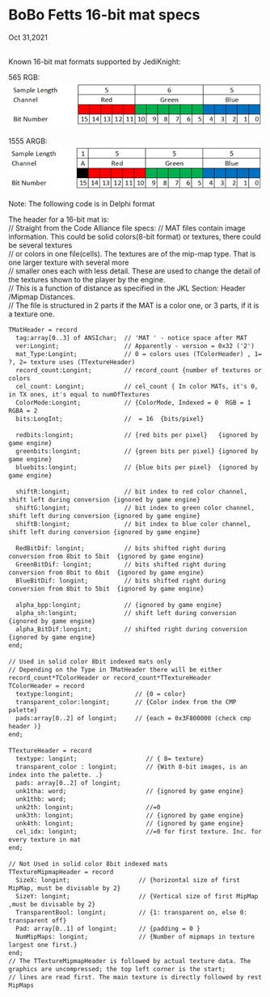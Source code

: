 <h1>BoBo Fetts 16-bit mat specs</h1>
Oct 31,2021<br><br>  


Known 16-bit mat formats supported by JediKnight:    

565 RGB:  
![565](/img/565Format.png "565 Format")

1555 ARGB:  
![1555](/img/1555Format.png "1555 Format")

Note: The following code is in Delphi format

The header for a 16-bit mat is:  
    // Straight from the Code Alliance file specs:
    // MAT files contain image information. This could be solid colors(8-bit format) or textures, there could be several textures  
    // or colors in one file(cells). The textures are of the mip-map type. That is one larger texture with several more  
    // smaller ones each with less detail. These are used to change the detail of the textures shown to the player by the engine.  
    // This is a function of distance as specified in the JKL Section: Header /Mipmap Distances.  
    // The file is structured in 2 parts if the MAT is a color one, or 3 parts, if it is a texture one.  

    TMatHeader = record
      tag:array[0..3] of ANSIchar;  // 'MAT ' - notice space after MAT
      ver:Longint;                  // Apparently - version = 0x32 ('2')
      mat_Type:Longint;             // 0 = colors uses (TColorHeader) , 1= ?, 2= texture uses (TTextureHeader)
      record_count:Longint;         // record_count {number of textures or colors
      cel_count: Longint;           // cel_count { In color MATs, it's 0, in TX ones, it's equal to numOfTextures
      ColorMode:Longint;            // {ColorMode, Indexed = 0  RGB = 1 RGBA = 2
      bits:LongInt;                 //  = 16  {bits/pixel}

      redbits:longint;              // {red bits per pixel}   {ignored by game engine}  
      greenbits:longint;            // {green bits per pixel} {ignored by game engine}  
      bluebits:longint;             // {blue bits per pixel}  {ignored by game engine}  

      shiftR:longint;               // bit index to red color channel, shift left during conversion {ignored by game engine}  
      shiftG:longint;               // bit index to green color channel, shift left during conversion {ignored by game engine}  
      shiftB:longint;               // bit index to blue color channel, shift left during conversion {ignored by game engine}  

      RedBitDif: longint;           // bits shifted right during conversion from 8bit to 5bit  {ignored by game engine}  
      GreenBitDif: longint;         // bits shifted right during conversion from 8bit to 6bit  {ignored by game engine}  
      BlueBitDif: longint;          // bits shifted right during conversion from 8bit to 5bit  {ignored by game engine}  

      alpha_bpp:longint;            // {ignored by game engine}  
      alpha_sh:longint;             // shift left during conversion {ignored by game engine}  
      alpha_BitDif:longint;         // shifted right during conversion {ignored by game engine}  
    end;  

    // Used in solid color 8bit indexed mats only  
    // Depending on the Type in TMatHeader there will be either record_count*TColorHeader or record_count*TTextureHeader  
    TColorHeader = record  
      textype:longint;                 // {0 = color}  
      transparent_color:longint;       // {Color index from the CMP palette}  
      pads:array[0..2] of longint;     // {each = 0x3F800000 (check cmp header )}  
    end;  

    TTextureHeader = record  
      textype: longint;                   // { 8= texture}  
      transparent_color : longint;        // {With 8-bit images, is an index into the palette. .}  
      pads: array[0..2] of longint;  
      unk1tha: word;                      // {ignored by game engine}  
      unk1thb: word;  
      unk2th: longint;                    //=0  
      unk3th: longint;                    // {ignored by game engine}  
      unk4th: longint;                    // {ignored by game engine}  
      cel_idx: longint;                   //=0 for first texture. Inc. for every texture in mat  
    end;  

    // Not Used in solid color 8bit indexed mats  
    TTextureMipmapHeader = record  
      SizeX: longint;                   // {horizontal size of first MipMap, must be divisable by 2}  
      SizeY: longint;                   // {Vertical size of first MipMap ,must be divisable by 2}  
      TransparentBool: longint;         // {1: transparent on, else 0: transparent off}  
      Pad: array[0..1] of longint;      // {padding = 0 }  
      NumMipMaps: longint;              // {Number of mipmaps in texture largest one first.}  
    end;  
    // The TTextureMipmapHeader is followed by actual texture data. The graphics are uncompressed; the top left corner is the start;   
    // lines are read first. The main texture is directly followed by rest MipMaps   
